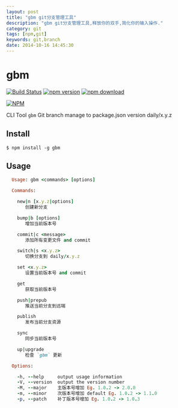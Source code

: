 ```yaml
---
layout: post
title: "gbm git分支管理工具"
description: "gbm git分支管理工具,释放你的双手,简化你的输入操作."
category: git
tags: [npm,git]
keywords: git,branch
date: 2014-10-16 14:45:30
---
```

gbm
===

[![Build Status](https://travis-ci.org/noyobo/gbm.svg)](https://travis-ci.org/noyobo/gbm)
[![npm version](http://img.shields.io/npm/v/gbm.svg)](https://www.npmjs.org/package/gbm)
[![npm download](http://img.shields.io/npm/dm/gbm.svg)](https://www.npmjs.org/package/gbm)

[![NPM](https://nodei.co/npm/gbm.png?downloads=true&downloadRank=true&stars=true)](https://nodei.co/npm/gbm/)

CLI Tool `gbm` Git branch manage to package.json version daily/x.y.z

## Install

```
$ npm install -g gbm
```

## Usage


```ruby
  Usage: gbm <commands> [options]

  Commands:

    new|n [x.y.z|options]
       创建新分支

    bump|b [options]
       增加当前版本号

    commit|c <message>
       添加所有变更文件 and commit

    switch|s <x.y.z>
       切换分支到 daily/x.y.z

    set <x.y.z>
       设置当前版本号 and commit

    get
       获取当前版本号

    push|prepub
       推送当前分支到远端

    publish
       发布当前分支资源

    sync
       同步当前版本号

    up|upgrade
       检查 `gbm` 更新

  Options:

    -h, --help     output usage information
    -V, --version  output the version number
    -M, --major    主版本号增加 Eg. 1.0.2 -> 2.0.0
    -m, --minor    次版本号增加 default Eg. 1.0.2 -> 1.1.0
    -p, --patch    补丁版本号增加 Eg. 1.0.2 -> 1.0.3
```
